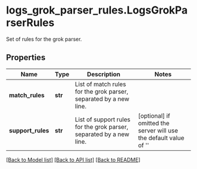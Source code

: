 # logs_grok_parser_rules.LogsGrokParserRules

Set of rules for the grok parser.
## Properties
Name | Type | Description | Notes
------------ | ------------- | ------------- | -------------
**match_rules** | **str** | List of match rules for the grok parser, separated by a new line. | 
**support_rules** | **str** | List of support rules for the grok parser, separated by a new line. | [optional]  if omitted the server will use the default value of ''

[[Back to Model list]](README.md#documentation-for-models) [[Back to API list]](README.md#documentation-for-api-endpoints) [[Back to README]](README.md)


